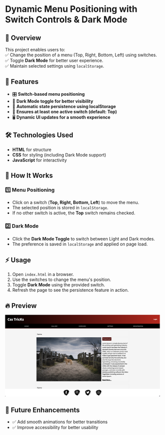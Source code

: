 # Dynamic Menu Positioning with Switch Controls & Dark Mode

## 📌 Overview

This project enables users to:  
✅ Change the position of a menu (Top, Right, Bottom, Left) using switches.  
✅ Toggle **Dark Mode** for better user experience.  
✅ Maintain selected settings using `localStorage`.

## 🚀 Features

- 🎛️ **Switch-based menu positioning**
- 🌙 **Dark Mode toggle for better visibility**
- 🔄 **Automatic state persistence using localStorage**
- 🎯 **Ensures at least one active switch (default: Top)**
- 🖥️ **Dynamic UI updates for a smooth experience**

## 🛠️ Technologies Used

- **HTML** for structure
- **CSS** for styling (including Dark Mode support)
- **JavaScript** for interactivity

## 📖 How It Works

### **1️⃣ Menu Positioning**

- Click on a switch (**Top, Right, Bottom, Left**) to move the menu.
- The selected position is stored in `localStorage`.
- If no other switch is active, the **Top** switch remains checked.

### **2️⃣ Dark Mode**

- Click the **Dark Mode Toggle** to switch between Light and Dark modes.
- The preference is saved in `localStorage` and applied on page load.

## ⚡ Usage

1. Open `index.html` in a browser.
2. Use the switches to change the menu's position.
3. Toggle **Dark Mode** using the provided switch.
4. Refresh the page to see the persistence feature in action.

## 🔥 Preview

![Project Preview](preview.png)

## 🌟 Future Enhancements

- ✅ Add smooth animations for better transitions
- ✅ Improve accessibility for better usability
